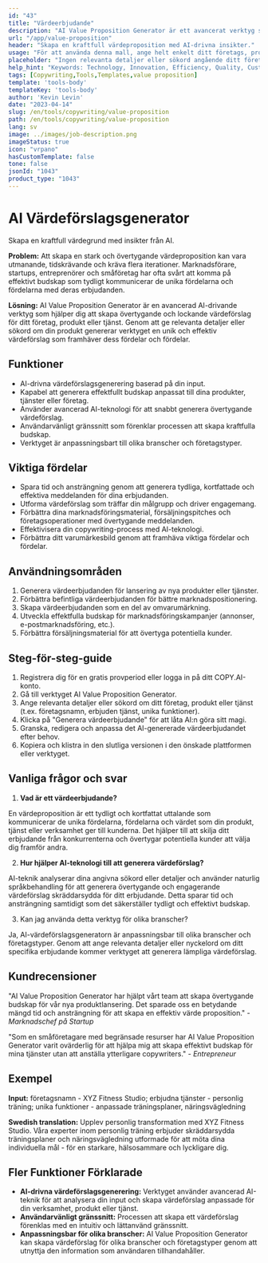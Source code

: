 ```yaml
---
id: "43"
title: "Värdeerbjudande"
description: "AI Value Proposition Generator är ett avancerat verktyg som använder artificiell intelligens för att skapa övertygande och övertygande värdeförslag för ditt företag, produkt eller tjänst. Det hjälper dig att spara tid och ansträngning genom att generera tydliga, kortfattade och effektiva meddelanden som framhäver de unika fördelarna och fördelarna med det du erbjuder."
url: "/app/value-proposition"
header: "Skapa en kraftfull värdeproposition med AI-drivna insikter."
usage: "För att använda denna mall, ange helt enkelt ditt företags, produkts eller tjänsts namn, nyckelord eller viktigaste funktioner. Verktyget kommer sedan att generera ett unikt och effektivt försäljningsargument baserat på din input."
placeholder: "Ingen relevanta detaljer eller sökord angående ditt företag, produkt eller tjänst har angivits. Vänligen specificera din förfrågan ytterligare."
help_hint: "Keywords: Technology, Innovation, Efficiency, Quality, Customer satisfaction."
tags: [Copywriting,Tools,Templates,value proposition]
template: 'tools-body'
templateKey: 'tools-body'
author: 'Kevin Levin'
date: "2023-04-14"
slug: /en/tools/copywriting/value-proposition
path: /en/tools/copywriting/value-proposition
lang: sv
image: ../images/job-description.png
imageStatus: true
icon: "vrpano"
hasCustomTemplate: false
tone: false
jsonId: "1043"
product_type: "1043"
---
```

# AI Värdeförslagsgenerator

Skapa en kraftfull värdegrund med insikter från AI.

**Problem:** Att skapa en stark och övertygande värdeproposition kan vara utmanande, tidskrävande och kräva flera iterationer. Marknadsförare, startups, entreprenörer och småföretag har ofta svårt att komma på effektivt budskap som tydligt kommunicerar de unika fördelarna och fördelarna med deras erbjudanden.

**Lösning:** AI Value Proposition Generator är en avancerad AI-drivande verktyg som hjälper dig att skapa övertygande och lockande värdeförslag för ditt företag, produkt eller tjänst. Genom att ge relevanta detaljer eller sökord om din produkt genererar verktyget en unik och effektiv värdeförslag som framhäver dess fördelar och fördelar.

## Funktioner

- AI-drivna värdeförslagsgenerering baserad på din input.
- Kapabel att generera effektfullt budskap anpassat till dina produkter, tjänster eller företag.
- Använder avancerad AI-teknologi för att snabbt generera övertygande värdeförslag.
- Användarvänligt gränssnitt som förenklar processen att skapa kraftfulla budskap.
- Verktyget är anpassningsbart till olika branscher och företagstyper.

## Viktiga fördelar

- Spara tid och ansträngning genom att generera tydliga, kortfattade och effektiva meddelanden för dina erbjudanden.
- Utforma värdeförslag som träffar din målgrupp och driver engagemang.
- Förbättra dina marknadsföringsmaterial, försäljningspitches och företagsoperationer med övertygande meddelanden.
- Effektivisera din copywriting-process med AI-teknologi.
- Förbättra ditt varumärkesbild genom att framhäva viktiga fördelar och fördelar.

## Användningsområden

1. Generera värdeerbjudanden för lansering av nya produkter eller tjänster.
2. Förbättra befintliga värdeerbjudanden för bättre marknadspositionering.
3. Skapa värdeerbjudanden som en del av omvarumärkning.
4. Utveckla effektfulla budskap för marknadsföringskampanjer (annonser, e-postmarknadsföring, etc.).
5. Förbättra försäljningsmaterial för att övertyga potentiella kunder.

## Steg-för-steg-guide

1. Registrera dig för en gratis provperiod eller logga in på ditt COPY.AI-konto.
2. Gå till verktyget AI Value Proposition Generator.
3. Ange relevanta detaljer eller sökord om ditt företag, produkt eller tjänst (t.ex. företagsnamn, erbjuden tjänst, unika funktioner).
4. Klicka på "Generera värdeerbjudande" för att låta AI:n göra sitt magi.
5. Granska, redigera och anpassa det AI-genererade värdeerbjudandet efter behov.
6. Kopiera och klistra in den slutliga versionen i den önskade plattformen eller verktyget.

## Vanliga frågor och svar

1. **Vad är ett värdeerbjudande?**

En värdeproposition är ett tydligt och kortfattat uttalande som kommunicerar de unika fördelarna, fördelarna och värdet som din produkt, tjänst eller verksamhet ger till kunderna. Det hjälper till att skilja ditt erbjudande från konkurrenterna och övertygar potentiella kunder att välja dig framför andra.

2. **Hur hjälper AI-teknologi till att generera värdeförslag?**

AI-teknik analyserar dina angivna sökord eller detaljer och använder naturlig språkbehandling för att generera övertygande och engagerande värdeförslag skräddarsydda för ditt erbjudande. Detta sparar tid och ansträngning samtidigt som det säkerställer tydligt och effektivt budskap.

3. Kan jag använda detta verktyg för olika branscher?

Ja, AI-värdeförslagsgeneratorn är anpassningsbar till olika branscher och företagstyper. Genom att ange relevanta detaljer eller nyckelord om ditt specifika erbjudande kommer verktyget att generera lämpliga värdeförslag.

## Kundrecensioner

"AI Value Proposition Generator har hjälpt vårt team att skapa övertygande budskap för vår nya produktlansering. Det sparade oss en betydande mängd tid och ansträngning för att skapa en effektiv värde proposition." - *Marknadschef på Startup*

"Som en småföretagare med begränsade resurser har AI Value Proposition Generator varit ovärderlig för att hjälpa mig att skapa effektivt budskap för mina tjänster utan att anställa ytterligare copywriters." - *Entrepreneur*

## Exempel

**Input:** företagsnamn - XYZ Fitness Studio; erbjudna tjänster - personlig träning; unika funktioner - anpassade träningsplaner, näringsvägledning

**Swedish translation:** Upplev personlig transformation med XYZ Fitness Studio. Våra experter inom personlig träning erbjuder skräddarsydda träningsplaner och näringsvägledning utformade för att möta dina individuella mål - för en starkare, hälsosammare och lyckligare dig.

## Fler Funktioner Förklarade

- **AI-drivna värdeförslagsgenerering:** Verktyget använder avancerad AI-teknik för att analysera din input och skapa värdeförslag anpassade för din verksamhet, produkt eller tjänst.
- **Användarvänligt gränssnitt:** Processen att skapa ett värdeförslag förenklas med en intuitiv och lättanvänd gränssnitt.
- **Anpassningsbar för olika branscher:** AI Value Proposition Generator kan skapa värdeförslag för olika branscher och företagstyper genom att utnyttja den information som användaren tillhandahåller.

